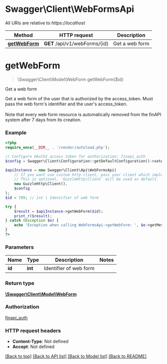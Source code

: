 # Swagger\Client\WebFormsApi

All URIs are relative to *https://localhost*

Method | HTTP request | Description
------------- | ------------- | -------------
[**getWebForm**](WebFormsApi.md#getWebForm) | **GET** /api/v1/webForms/{id} | Get a web form


# **getWebForm**
> \Swagger\Client\Model\WebForm getWebForm($id)

Get a web form

Get a web form of the user that is authorized by the access_token. Must pass the web form's identifier and the user's access_token. <br/><br/>Note that every web form resource is automatically removed from the finAPI system after 7 days from its creation.

### Example
```php
<?php
require_once(__DIR__ . '/vendor/autoload.php');

// Configure OAuth2 access token for authorization: finapi_auth
$config = Swagger\Client\Configuration::getDefaultConfiguration()->setAccessToken('YOUR_ACCESS_TOKEN');

$apiInstance = new Swagger\Client\Api\WebFormsApi(
    // If you want use custom http client, pass your client which implements `GuzzleHttp\ClientInterface`.
    // This is optional, `GuzzleHttp\Client` will be used as default.
    new GuzzleHttp\Client(),
    $config
);
$id = 789; // int | Identifier of web form

try {
    $result = $apiInstance->getWebForm($id);
    print_r($result);
} catch (Exception $e) {
    echo 'Exception when calling WebFormsApi->getWebForm: ', $e->getMessage(), PHP_EOL;
}
?>
```

### Parameters

Name | Type | Description  | Notes
------------- | ------------- | ------------- | -------------
 **id** | **int**| Identifier of web form |

### Return type

[**\Swagger\Client\Model\WebForm**](../Model/WebForm.md)

### Authorization

[finapi_auth](../../README.md#finapi_auth)

### HTTP request headers

 - **Content-Type**: Not defined
 - **Accept**: Not defined

[[Back to top]](#) [[Back to API list]](../../README.md#documentation-for-api-endpoints) [[Back to Model list]](../../README.md#documentation-for-models) [[Back to README]](../../README.md)

